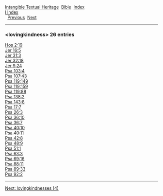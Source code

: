 [Intangible Textual Heritage](../../index)  [Bible](../index) 
[Index](index)   
[l Index](_l_)  
  [Previous](c06943)  [Next](c06945) 

------------------------------------------------------------------------

### &lt;lovingkindness&gt; 26 entries

[Hos 2:19](../kjv/hos002.htm#019)  
[Jer 16:5](../kjv/jer016.htm#005)  
[Jer 31:3](../kjv/jer031.htm#003)  
[Jer 32:18](../kjv/jer032.htm#018)  
[Jer 9:24](../kjv/jer009.htm#024)  
[Psa 103:4](../kjv/psa103.htm#004)  
[Psa 107:43](../kjv/psa107.htm#043)  
[Psa 119:149](../kjv/psa119.htm#149)  
[Psa 119:159](../kjv/psa119.htm#159)  
[Psa 119:88](../kjv/psa119.htm#088)  
[Psa 138:2](../kjv/psa138.htm#002)  
[Psa 143:8](../kjv/psa143.htm#008)  
[Psa 17:7](../kjv/psa017.htm#007)  
[Psa 26:3](../kjv/psa026.htm#003)  
[Psa 36:10](../kjv/psa036.htm#010)  
[Psa 36:7](../kjv/psa036.htm#007)  
[Psa 40:10](../kjv/psa040.htm#010)  
[Psa 40:11](../kjv/psa040.htm#011)  
[Psa 42:8](../kjv/psa042.htm#008)  
[Psa 48:9](../kjv/psa048.htm#009)  
[Psa 51:1](../kjv/psa051.htm#001)  
[Psa 63:3](../kjv/psa063.htm#003)  
[Psa 69:16](../kjv/psa069.htm#016)  
[Psa 88:11](../kjv/psa088.htm#011)  
[Psa 89:33](../kjv/psa089.htm#033)  
[Psa 92:2](../kjv/psa092.htm#002)  

------------------------------------------------------------------------

[Next: lovingkindnesses (4)](c06945)
